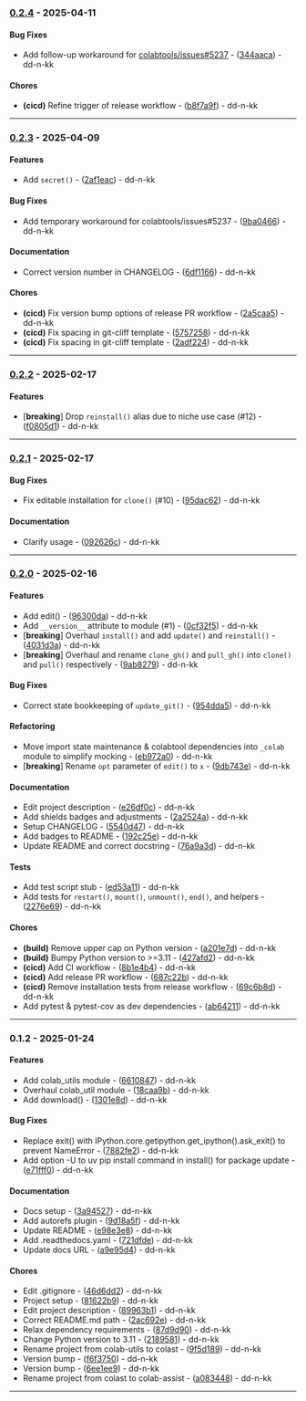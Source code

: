 
### [0.2.4](https://github.com/dd-n-kk/colab-assist/compare/v0.2.3..v0.2.4) - 2025-04-11

#### Bug Fixes

- Add follow-up workaround for [colabtools/issues#5237](https://github.com/colabtools/issues/issues/5237) - ([344aaca](https://github.com/dd-n-kk/colab-assist/commit/344aacab850c57d3e0af6d36e2937247084860bd)) - dd-n-kk

#### Chores

- **(cicd)** Refine trigger of release workflow - ([b8f7a9f](https://github.com/dd-n-kk/colab-assist/commit/b8f7a9f943899e7a13d92a85ca18102e8a42c57c)) - dd-n-kk

---

### [0.2.3](https://github.com/dd-n-kk/colab-assist/compare/v0.2.2..v0.2.3) - 2025-04-09

#### Features

- Add `secret()` - ([2af1eac](https://github.com/dd-n-kk/colab-assist/commit/2af1eac21917aeb9f633ddd57efa7e5acd7ab8d0)) - dd-n-kk

#### Bug Fixes

- Add temporary workaround for colabtools/issues#5237 - ([9ba0466](https://github.com/dd-n-kk/colab-assist/commit/9ba0466e386bfda4a2bbadf89bc86a417218d592)) - dd-n-kk

#### Documentation

- Correct version number in CHANGELOG - ([6df1166](https://github.com/dd-n-kk/colab-assist/commit/6df11669c1f0c1b89e965f3cceafcf783ff2e1e3)) - dd-n-kk

#### Chores

- **(cicd)** Fix version bump options of release PR workflow - ([2a5caa5](https://github.com/dd-n-kk/colab-assist/commit/2a5caa593e0daa1e46f6d32b842d7fbd222d525e)) - dd-n-kk
- **(cicd)** Fix spacing in git-cliff template - ([5757258](https://github.com/dd-n-kk/colab-assist/commit/5757258d7424d79f88209ae74fc786ff20f133f4)) - dd-n-kk
- **(cicd)** Fix spacing in git-cliff template - ([2adf224](https://github.com/dd-n-kk/colab-assist/commit/2adf224d216f489046111e6c9f5f5753a134d0e7)) - dd-n-kk

---

### [0.2.2](https://github.com/dd-n-kk/colab-assist/compare/v0.2.1..v0.2.2) - 2025-02-17

#### Features

- [**breaking**] Drop `reinstall()` alias due to niche use case (#12) - ([f0805d1](https://github.com/dd-n-kk/colab-assist/commit/f0805d19b18ee54ab89fbfecf287d520ab46cad5)) - dd-n-kk

---

### [0.2.1](https://github.com/dd-n-kk/colab-assist/compare/v0.2.0..v0.2.1) - 2025-02-17

#### Bug Fixes

- Fix editable installation for `clone()` (#10) - ([95dac62](https://github.com/dd-n-kk/colab-assist/commit/95dac62b5ecf0d16e95fa983a607a87b9e12b194)) - dd-n-kk

#### Documentation

- Clarify usage - ([092626c](https://github.com/dd-n-kk/colab-assist/commit/092626cd1a5357f087e98ed4a421b10cba127171)) - dd-n-kk

---

### [0.2.0](https://github.com/dd-n-kk/colab-assist/compare/v0.1.2..v0.2.0) - 2025-02-16

#### Features

- Add edit() - ([96300da](https://github.com/dd-n-kk/colab-assist/commit/96300da44d5e55283293241d2adbd8695ad5b0a7)) - dd-n-kk
- Add `__version__` attribute to module (#1) - ([0cf32f5](https://github.com/dd-n-kk/colab-assist/commit/0cf32f52cd7ea5415ad590f565709cee26dbf9cb)) - dd-n-kk
- [**breaking**] Overhaul `install()` and add `update()` and `reinstall()` - ([4031d3a](https://github.com/dd-n-kk/colab-assist/commit/4031d3a2bf0a9b609da5cb0914db5b5b2e5c2708)) - dd-n-kk
- [**breaking**] Overhaul and rename `clone_gh()` and `pull_gh()` into `clone()` and `pull()` respectively - ([9ab8279](https://github.com/dd-n-kk/colab-assist/commit/9ab82794c0b63c530a4cf819ffcd37905544a4c6)) - dd-n-kk

#### Bug Fixes

- Correct state bookkeeping of `update_git()` - ([954dda5](https://github.com/dd-n-kk/colab-assist/commit/954dda5b88615099ce278cb5fde1541bcccc3799)) - dd-n-kk

#### Refactoring

- Move import state maintenance & colabtool dependencies into `_colab` module to simplify mocking - ([eb972a0](https://github.com/dd-n-kk/colab-assist/commit/eb972a0c54cb8c2ebe636cb3182be53cbcd60089)) - dd-n-kk
- [**breaking**] Rename `opt` parameter of `edit()` to `x` - ([9db743e](https://github.com/dd-n-kk/colab-assist/commit/9db743eafd6077dfa5cbf4f726d7c28a963c3395)) - dd-n-kk

#### Documentation

- Edit project description - ([e26df0c](https://github.com/dd-n-kk/colab-assist/commit/e26df0c770974b51a67d863f7290e2be8a5c0687)) - dd-n-kk
- Add shields badges and adjustments - ([2a2524a](https://github.com/dd-n-kk/colab-assist/commit/2a2524aa2c96593ce0282af512dfda8d255233f6)) - dd-n-kk
- Setup CHANGELOG - ([5540d47](https://github.com/dd-n-kk/colab-assist/commit/5540d47d2f824f6f70971e02b5f8e97d8db150df)) - dd-n-kk
- Add badges to README - ([192c25e](https://github.com/dd-n-kk/colab-assist/commit/192c25ea9fb926708d651e45d33a65b7f8d6484c)) - dd-n-kk
- Update README and correct docstring - ([76a9a3d](https://github.com/dd-n-kk/colab-assist/commit/76a9a3d8ecc50296d68759410bd521e1e86aa8b6)) - dd-n-kk

#### Tests

- Add test script stub - ([ed53a11](https://github.com/dd-n-kk/colab-assist/commit/ed53a1106d3326926e2bd21e58aead3c83333c3b)) - dd-n-kk
- Add tests for `restart()`, `mount()`, `unmount()`, `end()`, and helpers - ([2276e69](https://github.com/dd-n-kk/colab-assist/commit/2276e69756cfa366f3cbe6e0193f1ae48888e3f5)) - dd-n-kk

#### Chores

- **(build)** Remove upper cap on Python version - ([a201e7d](https://github.com/dd-n-kk/colab-assist/commit/a201e7da841547c9b1a5b4841ef81c4d86b7048a)) - dd-n-kk
- **(build)** Bumpy Python version to >=3.11 - ([427afd2](https://github.com/dd-n-kk/colab-assist/commit/427afd2677cd4afbd48e2a80c3fb5960fac88152)) - dd-n-kk
- **(cicd)** Add CI workflow - ([8b1e4b4](https://github.com/dd-n-kk/colab-assist/commit/8b1e4b47568cfb9508073f22f4f402d3fc380f0f)) - dd-n-kk
- **(cicd)** Add release PR workflow - ([687c22b](https://github.com/dd-n-kk/colab-assist/commit/687c22b0b3fe349883de2842ab1d821376c93dcd)) - dd-n-kk
- **(cicd)** Remove installation tests from release workflow - ([69c6b8d](https://github.com/dd-n-kk/colab-assist/commit/69c6b8dc41d1082e190cb6e4c441a3a873457059)) - dd-n-kk
- Add pytest & pytest-cov as dev dependencies - ([ab64211](https://github.com/dd-n-kk/colab-assist/commit/ab64211e1584263284dd2276712bb339502a673f)) - dd-n-kk

---

### 0.1.2 - 2025-01-24

#### Features

- Add colab_utils module - ([6610847](https://github.com/dd-n-kk/colab-assist/commit/6610847b197108006159ac2bd0be8710cb8b025e)) - dd-n-kk
- Overhaul colab_util module - ([18caa9b](https://github.com/dd-n-kk/colab-assist/commit/18caa9b4aea00d4baca8644d56d46e2cbbd2d481)) - dd-n-kk
- Add download() - ([1301e8d](https://github.com/dd-n-kk/colab-assist/commit/1301e8d1c11c922459574314e06126e838f57aaf)) - dd-n-kk

#### Bug Fixes

- Replace exit() with IPython.core.getipython.get_ipython().ask_exit() to prevent NameError - ([7882fe2](https://github.com/dd-n-kk/colab-assist/commit/7882fe241c1ee43fa0d3baf9e9205176e17e1542)) - dd-n-kk
- Add option -U to uv pip install command in install() for package update - ([e71fff0](https://github.com/dd-n-kk/colab-assist/commit/e71fff0fbc186a7d302069a0469038f2444bb924)) - dd-n-kk

#### Documentation

- Docs setup - ([3a94527](https://github.com/dd-n-kk/colab-assist/commit/3a945271b7a0b6a533f1ddd3766032844d929e9d)) - dd-n-kk
- Add autorefs plugin - ([9d18a5f](https://github.com/dd-n-kk/colab-assist/commit/9d18a5f04f4cb6ea0543d754c1762dc1e4b82a9e)) - dd-n-kk
- Update README - ([e98e3e8](https://github.com/dd-n-kk/colab-assist/commit/e98e3e8b78c31dc9e4b66651201aca4fd5a89b14)) - dd-n-kk
- Add .readthedocs.yaml - ([721dfde](https://github.com/dd-n-kk/colab-assist/commit/721dfde0a9ee17754e269247d222a962bf5010e4)) - dd-n-kk
- Update docs URL - ([a9e95d4](https://github.com/dd-n-kk/colab-assist/commit/a9e95d4a2b5bf934dcfd4d9ec1844866a4d504fd)) - dd-n-kk

#### Chores

- Edit .gitignore - ([46d6dd2](https://github.com/dd-n-kk/colab-assist/commit/46d6dd2336fc418321b458ee35ddfaefa4c437a4)) - dd-n-kk
- Project setup - ([81622b9](https://github.com/dd-n-kk/colab-assist/commit/81622b95f34c33e53c4340bca6b409a07e1d3714)) - dd-n-kk
- Edit project description - ([89963b1](https://github.com/dd-n-kk/colab-assist/commit/89963b1e3829e060a38dccf8dd6934bf0ca65321)) - dd-n-kk
- Correct README.md path - ([2ac692e](https://github.com/dd-n-kk/colab-assist/commit/2ac692e0b4ed1b3f1673eaeea654a983fa651427)) - dd-n-kk
- Relax dependency requirements - ([87d9d90](https://github.com/dd-n-kk/colab-assist/commit/87d9d90be12ea44591d7d7e28df1964eb3118315)) - dd-n-kk
- Change Python version to 3.11 - ([2189581](https://github.com/dd-n-kk/colab-assist/commit/21895816e3146a86a53db20d6a782349b47f2eee)) - dd-n-kk
- Rename project from colab-utils to colast - ([9f5d189](https://github.com/dd-n-kk/colab-assist/commit/9f5d189a8bbf33ab43b14e6b9d6f3129b0c9d604)) - dd-n-kk
- Version bump - ([f6f3750](https://github.com/dd-n-kk/colab-assist/commit/f6f3750dde1ac7d327c914e78060687f6ba0d9f6)) - dd-n-kk
- Version bump - ([6ee1ee9](https://github.com/dd-n-kk/colab-assist/commit/6ee1ee92ed0c251b1049f5c750a9e01fbc1a3693)) - dd-n-kk
- Rename project from colast to colab-assist - ([a083448](https://github.com/dd-n-kk/colab-assist/commit/a0834480d55d5b7354efac36f46beccf143ff9d6)) - dd-n-kk

---
<!-- generated by git-cliff -->

